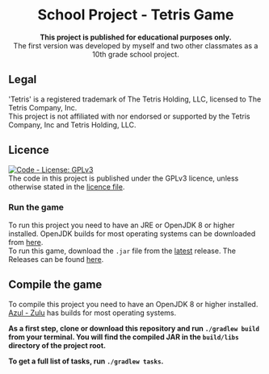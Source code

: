 <div style="text-align: center;">

# School Project - Tetris Game
<b>This project is published for educational purposes only.</b>
<br>
The first version was developed by myself and two other classmates as a 10th grade school project.

</div>

## Legal
'Tetris' is a registered trademark of The Tetris Holding, LLC, licensed to The Tetris Company, Inc.
<br>
This project is not affiliated with nor endorsed or supported by the Tetris Company, Inc and Tetris Holding, LLC.
<br>

## Licence
[![Code - License: GPLv3](https://img.shields.io/badge/License-GPLv3-orange.svg)](LICENSE)
<br>
The code in this project is published under the GPLv3 licence, unless otherwise stated in the [licence file](LICENSE).

### Run the game
To run this project you need to have an JRE or OpenJDK 8 or higher installed.
OpenJDK builds for most operating systems can be downloaded from [here](https://www.azul.com/downloads).
<br>
To run this game, download the `.jar` file from the <u>latest</u> release.
The Releases can be found [here](https://github.com/BlockyTheDev/school-project-tetris/releases).

## Compile the game
To compile this project you need to have an OpenJDK 8 or higher installed.
[Azul - Zulu](https://www.azul.com/downloads) has builds for most operating systems.
<b>

As a first step, clone or download this repository and run `./gradlew build` from your terminal.
You will find the compiled JAR in the `build/libs` directory of the project root.

To get a full list of tasks, run `./gradlew tasks`.

